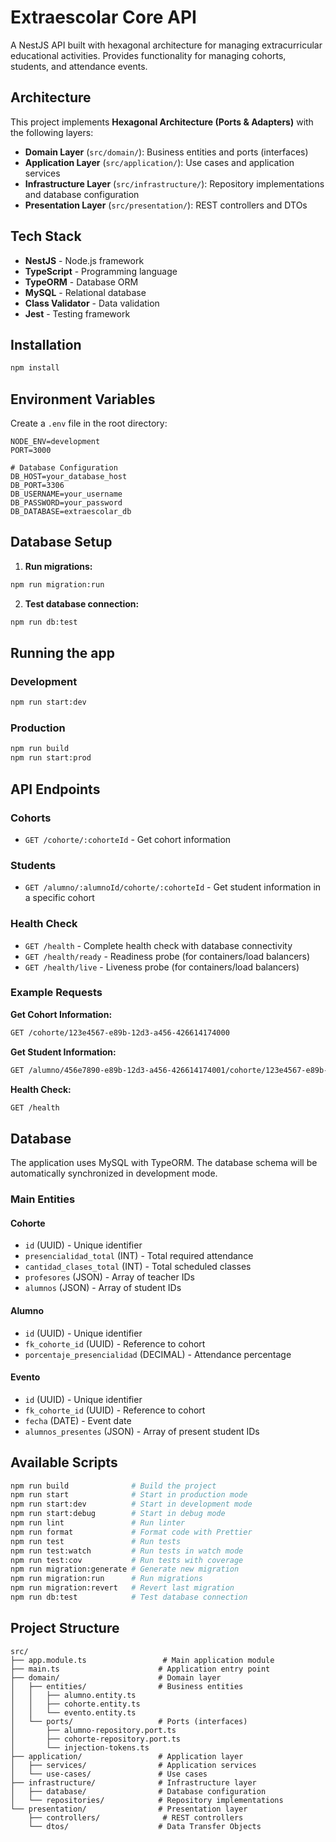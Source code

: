 # Extraescolar Core API

A NestJS API built with hexagonal architecture for managing extracurricular educational activities. Provides functionality for managing cohorts, students, and attendance events.

## Architecture

This project implements **Hexagonal Architecture (Ports & Adapters)** with the following layers:

- **Domain Layer** (`src/domain/`): Business entities and ports (interfaces)
- **Application Layer** (`src/application/`): Use cases and application services
- **Infrastructure Layer** (`src/infrastructure/`): Repository implementations and database configuration
- **Presentation Layer** (`src/presentation/`): REST controllers and DTOs

## Tech Stack

- **NestJS** - Node.js framework
- **TypeScript** - Programming language
- **TypeORM** - Database ORM
- **MySQL** - Relational database
- **Class Validator** - Data validation
- **Jest** - Testing framework

## Installation

```bash
npm install
```

## Environment Variables

Create a `.env` file in the root directory:

```env
NODE_ENV=development
PORT=3000

# Database Configuration
DB_HOST=your_database_host
DB_PORT=3306
DB_USERNAME=your_username
DB_PASSWORD=your_password
DB_DATABASE=extraescolar_db
```

## Database Setup

1. **Run migrations:**
```bash
npm run migration:run
```

2. **Test database connection:**
```bash
npm run db:test
```

## Running the app

### Development
```bash
npm run start:dev
```

### Production
```bash
npm run build
npm run start:prod
```

## API Endpoints

### Cohorts
- `GET /cohorte/:cohorteId` - Get cohort information

### Students
- `GET /alumno/:alumnoId/cohorte/:cohorteId` - Get student information in a specific cohort

### Health Check
- `GET /health` - Complete health check with database connectivity
- `GET /health/ready` - Readiness probe (for containers/load balancers)
- `GET /health/live` - Liveness probe (for containers/load balancers)

### Example Requests

**Get Cohort Information:**
```bash
GET /cohorte/123e4567-e89b-12d3-a456-426614174000
```

**Get Student Information:**
```bash
GET /alumno/456e7890-e89b-12d3-a456-426614174001/cohorte/123e4567-e89b-12d3-a456-426614174000
```

**Health Check:**
```bash
GET /health
```

## Database

The application uses MySQL with TypeORM. The database schema will be automatically synchronized in development mode.

### Main Entities

#### Cohorte
- `id` (UUID) - Unique identifier
- `presencialidad_total` (INT) - Total required attendance
- `cantidad_clases_total` (INT) - Total scheduled classes
- `profesores` (JSON) - Array of teacher IDs
- `alumnos` (JSON) - Array of student IDs

#### Alumno
- `id` (UUID) - Unique identifier
- `fk_cohorte_id` (UUID) - Reference to cohort
- `porcentaje_presencialidad` (DECIMAL) - Attendance percentage

#### Evento
- `id` (UUID) - Unique identifier
- `fk_cohorte_id` (UUID) - Reference to cohort
- `fecha` (DATE) - Event date
- `alumnos_presentes` (JSON) - Array of present student IDs

## Available Scripts

```bash
npm run build              # Build the project
npm run start              # Start in production mode
npm run start:dev          # Start in development mode
npm run start:debug        # Start in debug mode
npm run lint               # Run linter
npm run format             # Format code with Prettier
npm run test               # Run tests
npm run test:watch         # Run tests in watch mode
npm run test:cov           # Run tests with coverage
npm run migration:generate # Generate new migration
npm run migration:run      # Run migrations
npm run migration:revert   # Revert last migration
npm run db:test            # Test database connection
```

## Project Structure

```
src/
├── app.module.ts                 # Main application module
├── main.ts                      # Application entry point
├── domain/                      # Domain layer
│   ├── entities/                # Business entities
│   │   ├── alumno.entity.ts
│   │   ├── cohorte.entity.ts
│   │   └── evento.entity.ts
│   └── ports/                   # Ports (interfaces)
│       ├── alumno-repository.port.ts
│       ├── cohorte-repository.port.ts
│       └── injection-tokens.ts
├── application/                 # Application layer
│   ├── services/                # Application services
│   └── use-cases/               # Use cases
├── infrastructure/              # Infrastructure layer
│   ├── database/                # Database configuration
│   └── repositories/            # Repository implementations
└── presentation/                # Presentation layer
    ├── controllers/              # REST controllers
    └── dtos/                    # Data Transfer Objects
```
